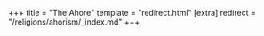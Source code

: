 +++
title = "The Ahore"
template = "redirect.html"
[extra]
redirect = "/religions/ahorism/_index.md"
+++